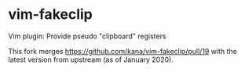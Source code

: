 vim-fakeclip
============

Vim plugin: Provide pseudo "clipboard" registers

This fork merges https://github.com/kana/vim-fakeclip/pull/19 with the latest version from upstream (as of January 2020).
